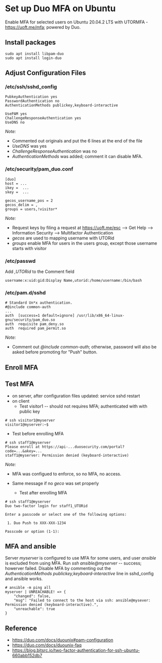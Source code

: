 # Set up Duo MFA on Ubuntu

Enable MFA for selected users on Ubuntu 20.04.2 LTS with UTORMFA - https://uoft.me/mfa; powered by Duo.

## Install packages
```
sudo apt install libpam-duo
sudo apt install login-duo
```
## Adjust Configuration Files
### /etc/ssh/sshd_config
```
PubkeyAuthentication yes
PasswordAuthentication no
AuthenticationMethods publickey,keyboard-interactive

UsePAM yes
ChallengeResponseAuthentication yes
UseDNS no
```
*Note:*
* Commented out originals and put the 6 lines at the end of the file
* *UseDNS* was yes
* *ChallengeResponseAuthentication* was no
* *AuthenticationMethods* was added; comment it can disable MFA.

### /etc/security/pam_duo.conf
```
[duo]
host = ...
ikey =  ...
skey =  ...

gecos_username_pos = 2
gecos_delim = ,
groups = users,!visitor* 
```
*Note:*
* Request keys by filing a request at https://uoft.me/esc --> Get Help --> Information Security --> Multifactor Authentication
* *gecos* are used to mapping username with UTORid
* *groups* enable MFA for users in the users group, except those username starts with visitor

### /etc/passwd
Add *,UTORid* to the Comment field

```
username:x:uid:gid:Display Name,utorid:/home/username:/bin/bash
```

### /etc/pam.d/sshd
```
# Standard Un*x authentication.
#@include common-auth
...
auth  [success=1 default=ignore] /usr/lib/x86_64-linux-gnu/security/pam_duo.so
auth  requisite pam_deny.so
auth  required pam_permit.so
```
*Note:*
* Comment out *@include common-auth*; otherwise, password will also be asked before promoting for "Push" button.

## Enroll MFA

## Test MFA
* on server, after configuration files updated: service sshd restart
* on client
  * Test visitor1 -- should not requires MFA; authenticated with with public key
```
# ssh visitor1@myserver
visitor1@myserver:~$
```
  * Test before enrolling MFA
```
# ssh staff1@myserver
Please enroll at https://api-...duosecurity.com/portal?code=...&akey=...
staff1@myserver: Permission denied (keyboard-interactive)
```
*Note:* 
* MFA was configued to enforce, so no MFA, no access.
* Same message if no *geco* was set properly

  * Test after enrolling MFA
```
# ssh staff1@myserver
Duo two-factor login for staff1_UTORid

Enter a passcode or select one of the following options:

 1. Duo Push to XXX-XXX-1234

Passcode or option (1-1): 
```

## MFA and ansible
Server *myserver* is configured to use MFA for some users, and user *ansible* is excluded from using MFA. Run *ssh ansible@myserver* -- success; howerver failed. Disable MFA by commenting out the *AuthenticationMethods publickey,keyboard-interactive* line in sshd_config and ansible works.
```
# ansible -m ping all
myserver | UNREACHABLE! => {
    "changed": false,
    "msg": "Failed to connect to the host via ssh: ansible@mysever: Permission denied (keyboard-interactive).",
    "unreachable": true
}
```

## Reference
* https://duo.com/docs/duounix#pam-configuration
* https://duo.com/docs/duounix-faq
* https://blog.bitsrc.io/two-factor-authentication-for-ssh-ubuntu-660abb152db7
